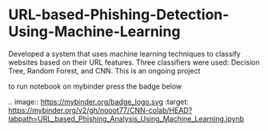 # URL-based-Phishing-Detection-Using-Machine-Learning
Developed a system that uses machine learning techniques to classify websites based on their URL features. Three classifiers were used: Decision Tree, Random Forest, and CNN. This is an ongoing project

to run notebook on mybinder press the badge below

.. image:: https://mybinder.org/badge_logo.svg
 :target: https://mybinder.org/v2/gh/nooot77/CNN-colab/HEAD?labpath=URL_based_Phishing_Analysis_Using_Machine_Learning.ipynb

